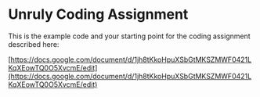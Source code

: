 # Unruly Coding Assignment

This is the example code and your starting point for the coding assignment described here:

[https://docs.google.com/document/d/1jh8tKkoHpuXSbGtMKSZMWF0421LKqXEowTQ0O5XvcmE/edit](https://docs.google.com/document/d/1jh8tKkoHpuXSbGtMKSZMWF0421LKqXEowTQ0O5XvcmE/edit)
